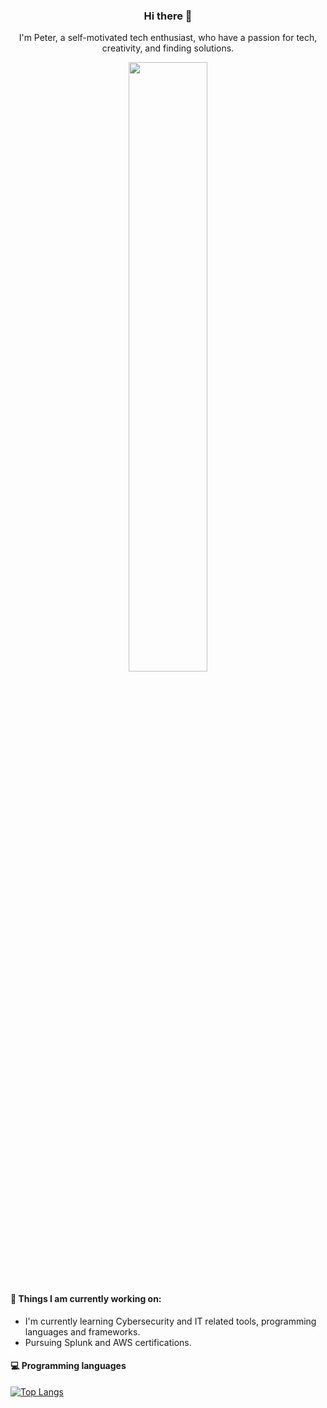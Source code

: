 <h3 align="center"> Hi there 👋</h3>

<p align="center">
I'm Peter, a self-motivated tech enthusiast, who have a passion for tech, creativity, and finding solutions.
</p>                                     

<p align="center">
  <img src="https://github.com/peterlin456/peterlin456/blob/main/positivethinking.jpg" width="50%" height="auto">
</p>


#### 🌱 Things I am currently working on: 
- I'm currently learning Cybersecurity and IT related tools, programming languages and frameworks.
- Pursuing Splunk and AWS certifications.




#### :computer: Programming languages

[![Top Langs](https://github-readme-stats.vercel.app/api/top-langs/?username=PeterLinccl)](https://github.com/anuraghazra/github-readme-stats)

